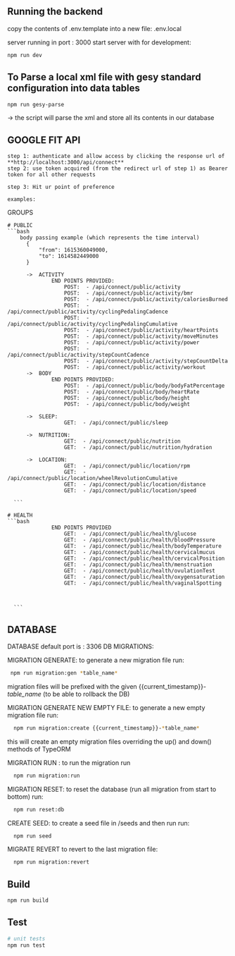  
## Running the backend

copy the contents of .env.template into a new file: .env.local
 
server running in port : 3000 
start server with for development:
 ```bash
 npm run dev
```


## To Parse a local xml file with gesy standard configuration into data tables 
```bash
npm run gesy-parse
```
-> the script will parse the xml and store all its contents in our database
  

## GOOGLE FIT API

    step 1: authenticate and allow access by clicking the response url of  **http://localhost:3000/api/connect**
    step 2: use token acquired (from the redirect url of step 1) as Bearer token for all other requests 

    step 3: Hit ur point of preference 
    
    examples:  
  
  
  GROUPS

    # PUBLIC   
    ```bash
        body passing example (which represents the time interval)
          {
              "from": 1615360049000,
              "to": 1614582449000
          }

          ->  ACTIVITY
                  END POINTS PROVIDED:
                      POST:  - /api/connect/public/activity 
                      POST:  - /api/connect/public/activity/bmr  
                      POST:  - /api/connect/public/activity/caloriesBurned
                      POST:  - /api/connect/public/activity/cyclingPedalingCadence
                      POST:  - /api/connect/public/activity/cyclingPedalingCumulative
                      POST:  - /api/connect/public/activity/heartPoints
                      POST:  - /api/connect/public/activity/moveMinutes
                      POST:  - /api/connect/public/activity/power
                      POST:  - /api/connect/public/activity/stepCountCadence 
                      POST:  - /api/connect/public/activity/stepCountDelta 
                      POST:  - /api/connect/public/activity/workout
          ->  BODY
                  END POINTS PROVIDED:
                      POST:  - /api/connect/public/body/bodyFatPercentage
                      POST:  - /api/connect/public/body/heartRate
                      POST:  - /api/connect/public/body/height
                      POST:  - /api/connect/public/body/weight
                                 
          ->  SLEEP:
                      GET:  - /api/connect/public/sleep

          ->  NUTRITION:
                      GET:  - /api/connect/public/nutrition
                      GET:  - /api/connect/public/nutrition/hydration

          ->  LOCATION:
                      GET:  - /api/connect/public/location/rpm
                      GET:  - /api/connect/public/location/wheelRevolutionCumulative
                      GET:  - /api/connect/public/location/distance
                      GET:  - /api/connect/public/location/speed

      ``` 
 
    # HEALTH   
    ```bash
                  END POINTS PROVIDED
                      GET:  - /api/connect/public/health/glucose
                      GET:  - /api/connect/public/health/bloodPressure
                      GET:  - /api/connect/public/health/bodyTemperature
                      GET:  - /api/connect/public/health/cervicalmucus
                      GET:  - /api/connect/public/health/cervicalPosition
                      GET:  - /api/connect/public/health/menstruation
                      GET:  - /api/connect/public/health/ovulationTest
                      GET:  - /api/connect/public/health/oxygensaturation
                      GET:  - /api/connect/public/health/vaginalSpotting



      ``` 














## DATABASE 
DATABASE default port is : 3306
DB MIGRATIONS:

MIGRATION GENERATE:
to generate a new migration file run: 

```bash
 npm run migration:gen *table_name*
 ```
    
migration files will be prefixed with the given {{current_timestamp}}-*table_name* (to be able to rollback the DB)


MIGRATION GENERATE NEW EMPTY FILE:
to generate a new empty migration file run: 
  ```bash
    npm run migration:create {{current_timestamp}}-*table_name*
  ```
this will create an empty migration files overriding the up() and down() methods of TypeORM


MIGRATION RUN :
to run the migration run

```bash
  npm run migration:run
```

MIGRATION RESET:
to reset the database (run all migration from start to bottom) run:
```bash
  npm run reset:db 
```

CREATE SEED:
to create a seed file in /seeds and then run run:
```bash
  npm run seed
``` 
  
MIGRATE REVERT
to revert to the last migration file:
```bash
  npm run migration:revert
```

 

 


## Build
```bash
npm run build
```

## Test
```bash
# unit tests
npm run test
 
